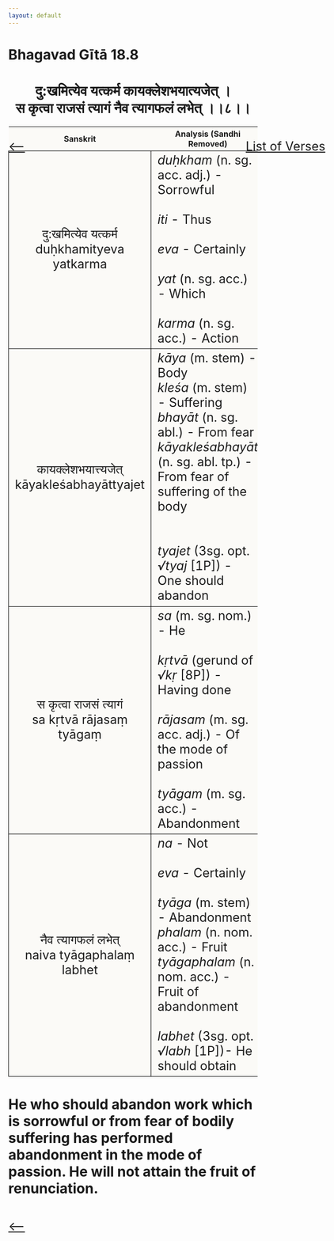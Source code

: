```yaml
---
layout: default
---
```

<!---
Text can be **bold**, _italic_, or ~~strikethrough~~.

[Link to another page](./another-page.html)

There should be whitespace between paragraphs.

There should be whitespace between paragraphs. We recommend including a README, or a file with information about your project.
--->

# Bhagavad Gītā 18.8

<style>
table {
  border-collapse: collapse;
  border-style: hidden;
}
th {
  background: #FBFAF7;
}
td {
  font-size: 25px;
  background: #FBFAF7;
  border: 1px solid black;
}
div.move {
  font-size: 25px;
}
</style>

<h1 style="text-align:center">
दु:खमित्येव यत्कर्म कायक्लेशभयात्यजेत् । <br>
स कृत्वा राजसं त्यागं नैव त्यागफलं लभेत् ।।८।।
</h1>
<div class="move" style="position:relative;min-width:960px">
 <p style="position: absolute;left:480px;top:0"><a href="./ch18.html">List of Verses</a></p>
</div>
<div class="move" style="position:relative;min-width:960px">
 <p style="position: absolute;left:0;top:0"><a href="./v18-7.html">⟵</a></p>
</div>
<div class="move" style="position:relative;min-width:960px">
 <p style="position: absolute;right:0;top:0"><a href="./v18-9.html">⟶</a></p>
</div>

| Sanskrit | Analysis (Sandhi Removed) |
|:-:|-|
|  दु:खमित्येव यत्कर्म<br>duḥkhamityeva yatkarma | <em>duḥkham</em> (n. sg. acc. adj.) - Sorrowful<br><br><em>iti</em> - Thus<br><br><em>eva</em> - Certainly<br><br><em>yat</em> (n. sg. acc.) - Which<br><br><em>karma</em> (n. sg. acc.) - Action |
|  कायक्लेशभयात्त्यजेत्<br>kāyakleśabhayāttyajet  | <em>kāya</em> (m. stem) - Body<br><em>kleśa</em> (m. stem) - Suffering<br><em>bhayāt</em> (n. sg. abl.) - From fear<br><em>kāyakleśabhayāt</em> (n. sg. abl. tp.) - From fear of suffering of the body<br><br><br><em>tyajet</em> (3sg. opt. <em>√tyaj</em> [1P]) - One should abandon |
|  स कृत्वा राजसं त्यागं<br>sa kṛtvā rājasaṃ tyāgaṃ | <em>sa</em> (m. sg. nom.) - He<br><br><em>kṛtvā</em> (gerund of <em>√kṛ</em> [8P]) - Having done<br><br><em>rājasam</em> (m. sg. acc. adj.) - Of the mode of passion <br><br><em>tyāgam</em> (m. sg. acc.) - Abandonment |
|  नैव त्यागफलं लभेत्<br>naiva tyāgaphalaṃ labhet | <em>na</em> - Not<br><br><em>eva</em> - Certainly<br><br><em>tyāga</em> (m. stem) - Abandonment<br><em>phalam</em> (n. nom. acc.) - Fruit<br><em>tyāgaphalam</em> (n. nom. acc.) - Fruit of abandonment<br><br><em>labhet</em> (3sg. opt. <em>√labh</em> [1P])- He should obtain |
<h1>
He who should abandon work which is sorrowful or from fear of bodily suffering
has performed abandonment in the mode of passion. He will not attain the fruit
of renunciation.
</h1>
<div class="move" style="position:relative;min-width:960px">
 <p style="position: absolute;left:0;top:0"><a href="./v18-7.html">⟵</a></p>
</div>
<div class="move" style="position:relative;min-width:960px">
 <p style="position: absolute;right:0;top:0"><a href="./v18-9.html">⟶</a></p>
</div>
